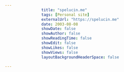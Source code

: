 ---
                title: "spelucin.me"
                tags: [Personal site]
                externalUrl: "https://spelucin.me"
                date: 2003-08-08
                showDate: false
                showAuthor: false
                showReadingTime: false
                showEdit: false
                showLikes: false
                showViews: false
                layoutBackgroundHeaderSpace: false
                ---
